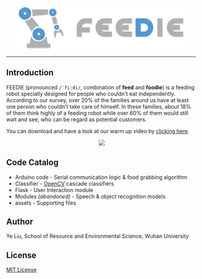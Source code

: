 <p align="center">
  <img width="450" src="assets/logo-color.png" />
</p>

---

## Introduction

FEEDIE (pronounced `/ˈfi:di/`, combination of **feed** and **foodie**) is a feeding robot specially designed for people who couldn't eat independently. According to our survey, over 20% of the families around us have at least one person who couldn't take care of himself. In these families, about 18% of them think highly of a feeding robot while over 60% of them would still wait and see, who can be regard as potential customers.

You can download and have a look at our warm up video by [clicking here](https://github.com/goolhanrry/Feeding-Robot-Demo/blob/master/assets/WarmUp.mp4?raw=true).

<p align="center">
  <img width="300px" src="assets/grabbing_algorithm.gif" />
</p>

## Code Catalog

* Arduino code - Serial communication logic & food grabbing algorithm
* Classifier - [OpenCV](https://opencv.org/) cascade classifiers
* Flask - User Interaction module
* Modules *(abandoned)* - Speech & object recognition models
* assets - Supporting files

## Author

Ye Liu, School of Resource and Environmental Science, Wuhan University

## License

[MIT License](http://opensource.org/licenses/MIT)
